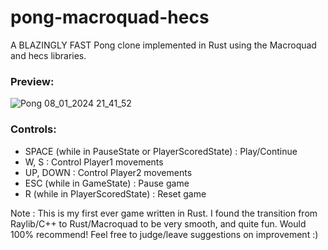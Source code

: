 # pong-macroquad-hecs

A BLAZINGLY FAST Pong clone implemented in Rust using the Macroquad and hecs libraries.

### Preview:
![Pong 08_01_2024 21_41_52](https://github.com/j0of/pong-macroquad-hecs/assets/124946864/3651f090-5a15-4a36-9286-4ab06473a04f)

### Controls:
* SPACE (while in PauseState or PlayerScoredState) : Play/Continue
* W, S : Control Player1 movements
* UP, DOWN : Control Player2 movements
* ESC (while in GameState) : Pause game
* R (while in PlayerScoredState) : Reset game

Note : This is my first ever game written in Rust. I found the transition from Raylib/C++ to Rust/Macroquad to be very smooth, and quite fun. Would 100% recommend!
Feel free to judge/leave suggestions on improvement :)
